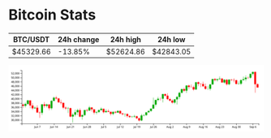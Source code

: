 # Bitcoin Stats

BTC/USDT|24h change|24h high|24h low|
|---|---|---|---|
|$45329.66|-13.85%|$52624.86|$42843.05|

<img src="./chart.svg">

